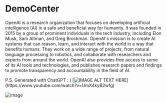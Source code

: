 # DemoCenter
OpenAI is a research organization that focuses on developing artificial intelligence (AI) in a safe and beneficial way for humanity. It was founded in 2015 by a group of prominent individuals in the tech industry, including Elon Musk, Sam Altman, and Greg Brockman. OpenAI's mission is to create AI systems that can reason, learn, and interact with the world in a way that benefits humans. They work on a wide range of projects, from natural language processing to robotics, and collaborate with researchers and experts from around the world. OpenAI also provides free access to some of its AI tools and technologies, and publishes research papers and findings to promote transparency and accountability in the field of AI.

P.S. Generated with ChatGPT : )
[![IMAGE ALT TEXT HERE]([https://img.youtube.com/vi/YOUTUBE_VIDEO_ID_HERE/0.jpg](https://www.google.com/url?sa=i&url=https%3A%2F%2Fcommons.wikimedia.org%2Fwiki%2FFile%3ALogo_youtube_ios_%2528cropped%2529.jpg&psig=AOvVaw29VRUouwr07fr7uMWkWENr&ust=1678802747831000&source=images&cd=vfe&ved=0CBAQjRxqFwoTCOjP5t2J2f0CFQAAAAAdAAAAABAE))](https://www.youtube.com/watch?v=UmX4kyB2wfg)

![image](https://user-images.githubusercontent.com/66797803/224476294-916c3fba-edcd-417e-8a83-e5a6402bd486.png)
